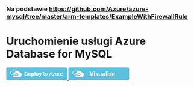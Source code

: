 ### Na podstawie https://github.com/Azure/azure-mysql/tree/master/arm-templates/ExampleWithFirewallRule

# Uruchomienie usługi Azure Database for MySQL 




<a href="https://portal.azure.com/#create/Microsoft.Template/uri/https%3A%2F%2Fraw.githubusercontent.com%2Fdjkormo%2FAzureWebApp-primer%2Fmaster%2Fwebapp%2Fadvanced%2Farm%2Fmysql%2Fazuredeploy.json" target="_blank">
<img src="https://raw.githubusercontent.com/Azure/azure-quickstart-templates/master/1-CONTRIBUTION-GUIDE/images/deploytoazure.png"/>
</a>
<a href="http://armviz.io/#/?load="https://github.com/djkormo/AzureWebApp-primer/blob/master/webapp/advanced/arm/mysql/azuredeploy.json target="_blank">

<img src="https://raw.githubusercontent.com/Azure/azure-quickstart-templates/master/1-CONTRIBUTION-GUIDE/images/visualizebutton.png"/>
</a>


